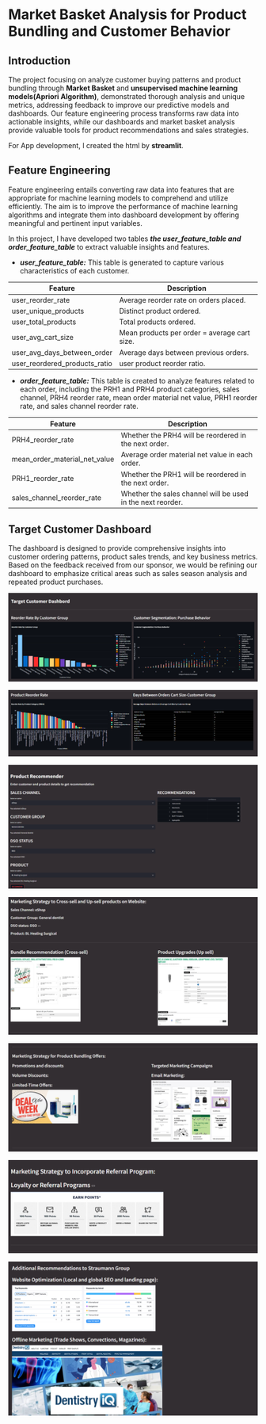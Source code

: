 # Market Basket Analysis for Product Bundling and Customer Behavior 
## **Introduction**
The project focusing on analyze customer buying patterns and product bundling through **Market Basket** and **unsupervised machine learning models(Apriori Algorithm)**, demonstrated thorough analysis and unique metrics, addressing feedback to improve our predictive models and dashboards. Our feature engineering process transforms raw data into actionable insights, while our dashboards and market basket analysis provide valuable tools for product recommendations and sales strategies. 

For App development, I created the html by **streamlit**.

## **Feature Engineering**
Feature engineering entails converting raw data into features that are appropriate for machine learning models to comprehend and utilize efficiently. The aim is to improve the performance of machine learning algorithms and integrate them into dashboard development by offering meaningful and pertinent input variables.

In this project, I have developed two tables ***the user_feature_table and order_feature_table*** to extract valuable insights and features.

- ***user_feature_table:***
This table is generated to capture various characteristics of each customer.

| Feature | Description |
|----------|----------|
| user_reorder_rate   | Average reorder rate on orders placed.|
| user_unique_products| Distinct product ordered.  |
| user_total_products | Total products ordered. |
| user_avg_cart_size | Mean products per order = average cart size. |
| user_avg_days_between_order | Average days between previous orders. |
| user_reordered_products_ratio | user product reorder ratio.​ |

- ***order_feature_table:***
This table is created to analyze features related to each order, including the PRH1 and PRH4 product categories, sales channel, PRH4 reorder rate, mean order material net value, PRH1 reorder rate, and sales channel reorder rate.

| Feature | Description |
|----------|----------|
| PRH4_reorder_rate   | Whether the PRH4 will be reordered in the next order.​   |
| mean_order_material_net_value   | Average order material net value in each order.​ |
| PRH1_reorder_rate | Whether the PRH1 will be reordered in the next order.​|
| sales_channel_reorder_rate | Whether the sales channel will be used in the next reorder.​|

## **Target Customer Dashboard**
The dashboard is designed to provide comprehensive insights into customer ordering patterns, product sales trends, and key business metrics. Based on the feedback received from our sponsor, we would be refining our dashboard to emphasize critical areas such as sales season analysis and repeated product purchases. 

![Sample Graph](graphs/Dashboard1.png)

![Sample Graph](graphs/Dashboard2.png)

![Sample Graph](graphs/Recomendation.png)

![Sample Graph](graphs/Marketing1.png)

![Sample Graph](graphs/Marketing2.png)

![Sample Graph](graphs/Marketing3.png)

![Sample Graph](graphs/Marketing4.png)


